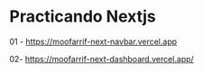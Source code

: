 # Practicando Nextjs

01 - https://moofarrif-next-navbar.vercel.app

02- https://moofarrif-next-dashboard.vercel.app/
